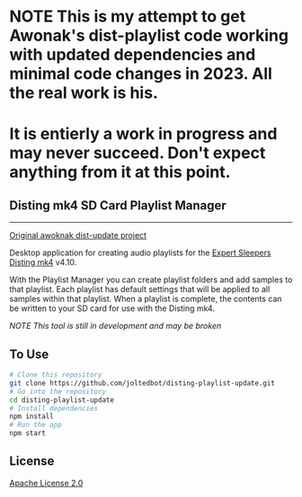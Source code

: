 

# NOTE This is my attempt to get Awonak's dist-playlist code working with updated dependencies and minimal code changes in 2023. All the real work is his.
# It is entierly a work in progress and may never succeed. Don't expect anything from it at this point.


## Disting mk4 SD Card Playlist Manager
-----

[Original awoknak dist-update project](https://github.com/awonak/disting-playlist)

Desktop application for creating audio playlists for the [Expert Sleepers Disting mk4](http://www.expert-sleepers.co.uk/disting.html) v4.10.

With the Playlist Manager you can create playlist folders and add samples to that playlist. Each playlist has default settings that will be applied to all samples within that playlist. When a playlist is complete, the contents can be written to your SD card for use with the Disting mk4.

*NOTE This tool is still in development and may be broken*


## To Use

```bash
# Clone this repository
git clone https://github.com/joltedbot/disting-playlist-update.git
# Go into the repository
cd disting-playlist-update
# Install dependencies
npm install
# Run the app
npm start
```

## License

[Apache License 2.0](LICENSE.md)
